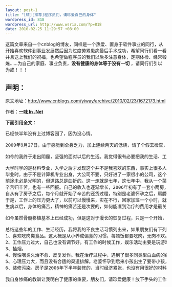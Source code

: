 ```yaml
--- 
layout: post-1
title: "[转][推荐]程序员们，请珍爱自己的身体"
wordpress_id: 818
wordpress_url: http://www.wsria.com/?p=818
date: 2010-02-25 11:29:57 +08:00
---
```

这篇文章来自一个cnblog的博友，同样是一个热爱、置身于软件事业的同行，从开始喜欢软件到事业发展然后因为过度劳累患病最后手术成功，希望同行们看一看并且送上我们的祝福，也希望做程序员的我们以后多注意身体，定期体检、经常锻炼……为自己的家庭、事业负责，<strong>没有健康的身体等于没有一切</strong> ，请同行们引以为戒！！！
<h2>声明：</h2>
原文地址：<a href="http://www.cnblogs.com/yiway/archive/2010/02/23/1672173.html">http://www.cnblogs.com/yiway/archive/2010/02/23/1672173.html</a>

作者：<strong><a id="Header1_HeaderTitle" href="http://www.cnblogs.com/yiway/">一味 In .Net</a></strong>

<strong>下面引用全文</strong>：
<pre>已经快半年没有上过博客园了，因为没心情。

2009年9月27日，由于感觉到全身乏力，加上连续两天的低烧，请了个假去检查，结果让全家人陷入了冰窖。我被检查出患有<a href="http://baike.baidu.com/view/50732.htm" target="_blank">急性单核细胞白血病</a>(AML-M5)。看着年迈的父母、可爱的孩子、相爱的妻子，我唯有从极度的消沉中走出来，开始了一次又一次化疗，如今，我正在北京大学人民医院进行<a href="http://baike.baidu.com/view/141133.htm" target="_blank">骨髓移植</a>手术，目前母亲的骨髓血已经输入我体内12天了，造血干细胞已经存活，白细胞开始生长，预计后天就可以出无菌仓，住进普通病房，再过不到一个月时间就可以出院，然后再过一年半时间就可以恢复正常的工作和学习。

如今的我终于走出阴霾，坚强的面对以后的生活。我觉得很有必要把我的生活、工作、患病经历写出来，特别希望和我有同样不良生活习惯的朋友珍爱自己的身体，为了你们的家人。

大学时学的是材料专业，入学之后才发现这个并不是我喜欢的东西，事实上很多人都是一样，高考填志愿的时候都是对专业一无所知。面对不喜欢的专业，我喜欢上了电脑，看着电脑上缤纷的软件，自己充满了好奇，天天抱着C语言的书猛啃，很快又接触到了VB、ASP，开始自己动手做一些小程序，居然还有模有样。
毕业时，由于不是计算机专业出身，大公司不要，只好进了一家很小的公司，这个公司是个软件代理商，只有我一个开发人员，当时估计是老板刚好手里有个项目需要对商业软件进行二次开发，我就留了下来。本来没有什么基础，又没人指导，但是我十分好学，喜欢钻研，很快项目就圆满结束，我也得到老板的赏识。大概他觉得我是个人才吧，开始一次次找我谈话，给我加工资，然后承诺要把开发部作为公司的发展重点，并要我当然部门经理组建开发部。我当时觉得这是个好机会，对我的能力提升有很大帮助，并且在技术方面自己有足够空间。
前途未必是光明的，但道路总是曲折的。这一走就是七年，这七年中，我从一个菜鸟变成高手，部门也扩充到10人，有了比较稳定的队伍，也有了稳定的收入。
辛苦归辛苦，也有一些回报。自己的收入也逐渐增长，2006年初有了一套小两房，当年与相恋5年的女友结了婚，两年后我们有了爱情的结晶——一个可爱的孩子。
自从有了房子之后，每个月就开始了辛苦的还贷过程，特别是老婆怀孕之后，肩膀上的压力倍增，我们平时花钱没什么节制，也没有什么积蓄，这个时候我只好想办法利用业余时间挣钱。由于自己的技术比较好，在客户群中口碑很好，有客户想节约开支，就找到我，价钱比公司报的低一半，我想也没想就答应了。要是以前我一定会拒绝这种行为，这是对劳动成果的不尊重，并且严重违反公司规定。
于是，工作上的压力更大了，以前可以慢慢来，实在不行，回家加班一个小时，就可以完成工作，现在由于晚上要做私活，白天的工作就紧张了，晚上回家吃完饭就开始工作，天天到12点以后才能休息。近一年的高强度工作，使我的身体严重透支，经常的感冒，咽炎反复发作。直到检查出白血病，才不得不停止所有的工作。
生病以后，身体的痛苦，精神的痛苦还是次要的，如何能凑到治疗的费用才是最关键的，虽然有医保，但是治疗白血病这样的大病需要的药物都不在医保范畴内，很多费用要自己掏，一次化疗报销后至少还要一万多，骨髓移植要准备50万，这样高昂的费用让我们这些平民老百姓难以承受，自己所有积蓄、父母所有的积蓄、岳父母的积蓄、亲戚朋友借的、公司同事捐款、同学捐款，最后还是要卖掉我和妻子辛苦挣来的房子。凑够治疗费用的我们全家转战北京，将刚满一岁的儿子托付给岳母。

如今虽然骨髓移植基本上已经成功，但是这对于漫长的恢复过程，只是一个开始，用医生的话说，半相合移植需要在一年半时间走完十步，出仓只是第一步。有个比例能说明问题，100个人进仓做骨髓移植，有99个可以出仓，3年之后还能健康存活的不到70个人，可见恢复过程的重要性。但是我有绝对的信心走下去，为了父母的期盼、可爱的孩子、相爱的妻子。

总结这些年的工作、生活经历，我将我的不良生活习惯列出来，如果朋友们有下列不良习惯的，早点改正吧，为了你们的身体健康，你们的健康对于家人的重要性远远超出自己的想象。
1、喜欢吃肉类食品。这大概是从小养成偏食的习惯，每顿饭都要吃肉，无肉不欢。这样的饮食结构使身体的体液变成酸性，据研究，癌症患者都是酸性体质。
2、工作压力过大，自己也没有调节好。有工作的时候工作，娱乐活动主要是玩游戏。
3、抽烟。
4、慢性咽炎久治不愈、反复发作。我在治疗过程中，遇到了很多同类型白血病的病友，很多都是咽炎一年以上的。
5、心理压力大，而且没有合适的渠道排解。老婆怀孕到后来小孩出生了要带小孩，看她也挺辛苦，很多事情也没有跟她说，闷在心里。
6、装修污染。房子是2006年下半年装修的，当时经济紧张，也没有用很好的材料，而三年后我的发病，和这个也有一定关系。

我自身惨痛的教训让我明白了健康的重要，朋友们，请珍爱健康！放下手头的工作和游戏，多陪陪家人吧，她们需要你。</pre>
